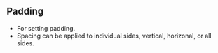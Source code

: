 ## Padding

* For setting padding.
* Spacing can be applied to individual sides, vertical, horizonal, or all sides.
